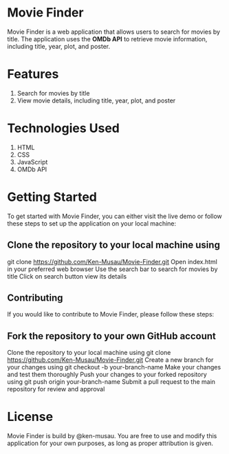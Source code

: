 # Movie Finder

Movie Finder is a web application that allows users to search for movies by title. The application uses the **OMDb API** to retrieve movie information, including title, year, plot, and poster.

# Features

1. Search for movies by title
2. View movie details, including title, year, plot, and poster


# Technologies Used

1. HTML
2. CSS
3. JavaScript
4. OMDb API

# Getting Started

To get started with Movie Finder, you can either visit the live demo or follow these steps to set up the application on your local machine:

## Clone the repository to your local machine using

git clone https://github.com/Ken-Musau/Movie-Finder.git
Open index.html in your preferred web browser
Use the search bar to search for movies by title
Click on search button view its details

## Contributing

If you would like to contribute to Movie Finder, please follow these steps:

## Fork the repository to your own GitHub account

Clone the repository to your local machine using git clone https://github.com/Ken-Musau/Movie-Finder.git
Create a new branch for your changes using git checkout -b your-branch-name
Make your changes and test them thoroughly
Push your changes to your forked repository using git push origin your-branch-name
Submit a pull request to the main repository for review and approval

# License

Movie Finder is build by @ken-musau. You are free to use and modify this application for your own purposes, as long as proper attribution is given.
